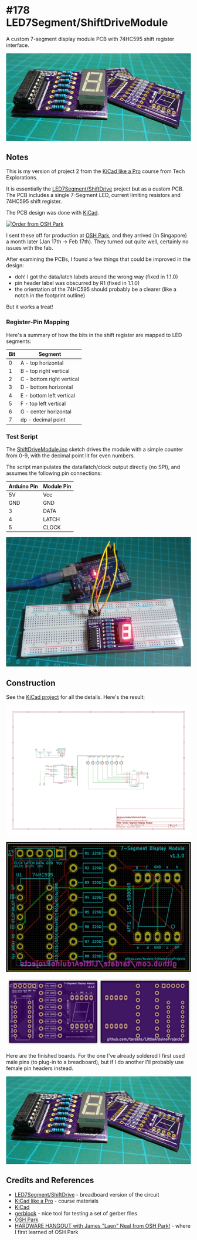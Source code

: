 # #178 LED7Segment/ShiftDriveModule

A custom 7-segment display module PCB with 74HC595 shift register interface.

![Build](./assets/ShiftDriveModule_build.jpg?raw=true)

## Notes

This is my version of project 2 from the
[KiCad like a Pro](http://txplore.tv/courses/kicad-pro)
course from Tech Explorations.

It is essentially the [LED7Segment/ShiftDrive](../ShiftDrive) project but as a custom PCB.
The PCB includes a single 7-Segment LED, current limiting resistors and 74HC595 shift register.

The PCB design was done with [KiCad](http://kicad-pcb.org/).

<a href="https://oshpark.com/shared_projects/gs9XjBpw"><img src="https://a800d827b6de8403a51e-6ffc2e718631809086ea40332b2055f7.ssl.cf1.rackcdn.com/assets/badge-5b7ec47045b78aef6eb9d83b3bac6b1920de805e9a0c227658eac6e19a045b9c.png" alt="Order from OSH Park"></img></a>

I sent these off for production at [OSH Park](https://oshpark.com/shared_projects/gs9XjBpw), and they arrived (in Singapore) a month later (Jan 17th -> Feb 17th). They turned out quite well, certainly no issues with the fab.

After examining the PCBs, I found a few things that could be improved in the design:
* doh! I got the data/latch labels around the wrong way (fixed in 1.1.0)
* pin header label was obscurred by R1 (fixed in 1.1.0)
* the orientation of the 74HC595 should probably be a clearer (like a notch in the footprint outline)

But it works a treat!

### Register-Pin Mapping

Here's a summary of how the bits in the shift register are mapped to LED segments:

| Bit | Segment                    |
|-----|----------------------------|
|  0  |  A - top horizontal        |
|  1  |  B - top right vertical    |
|  2  |  C - bottom right vertical |
|  3  |  D - bottom horizontal     |
|  4  |  E - bottom left vertical  |
|  5  |  F - top left vertical     |
|  6  |  G - center  horizontal    |
|  7  |  dp - decimal point        |

### Test Script

The [ShiftDriveModule.ino](./ShiftDriveModule.ino) sketch drives the module with a simple counter from 0-9, with the decimal point lit for even numbers.

The script manipulates the data/latch/clock output directly (no SPI), and assumes the following pin connections:

| Arduino Pin | Module Pin |
|-------------|------------|
| 5V          | Vcc        |
| GND         | GND        |
| 3           | DATA       |
| 4           | LATCH      |
| 5           | CLOCK      |

![Demo](./assets/ShiftDriveModule_demo.jpg?raw=true)

## Construction

See the [KiCad project](./kicad_project/sevensegment_led_display_module.pro) for all the details. Here's the result:

![The Schematic](./assets/ShiftDriveModule_schematic.png?raw=true)

![PCB](./assets/ShiftDriveModule_pcb.png?raw=true)

![PCB render](./assets/ShiftDriveModule_pcb_render.png?raw=true)

Here are the finished boards. For the one I've already soldered I first used male pins (to plug-in to a breadboard),
but if I do another I'll probably use female pin headers instead.

![Build](./assets/ShiftDriveModule_build.jpg?raw=true)

## Credits and References
* [LED7Segment/ShiftDrive](../ShiftDrive) - breadboard version of the circuit
* [KiCad like a Pro](http://txplore.tv/courses/kicad-pro) - course materials
* [KiCad](http://kicad-pcb.org/)
* [gerblook](http://gerblook.org/) - nice tool for testing a set of gerber files
* [OSH Park](https://oshpark.com/)
* [HARDWARE HANGOUT with James "Laen" Neal from OSH Park!](https://www.youtube.com/watch?v=XssjD97-xGM) - where I first learned of OSH Park


